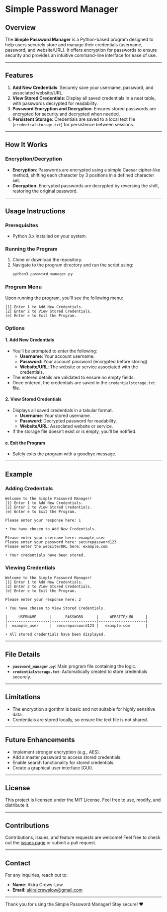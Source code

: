 # Simple Password Manager

## Overview
The **Simple Password Manager** is a Python-based program designed to help users securely store and manage their credentials (username, password, and website/URL). It offers encryption for passwords to ensure security and provides an intuitive command-line interface for ease of use.

---

## Features
1. **Add New Credentials**: Securely save your username, password, and associated website/URL.
2. **View Stored Credentials**: Display all saved credentials in a neat table, with passwords decrypted for readability.
3. **Password Encryption and Decryption**: Ensures stored passwords are encrypted for security and decrypted when needed.
4. **Persistent Storage**: Credentials are saved to a local text file (`credentialstorage.txt`) for persistence between sessions.

---

## How It Works
### Encryption/Decryption
- **Encryption**: Passwords are encrypted using a simple Caesar cipher-like method, shifting each character by 3 positions in a defined character set.
- **Decryption**: Encrypted passwords are decrypted by reversing the shift, restoring the original password.

---

## Usage Instructions
### Prerequisites
- Python 3.x installed on your system.

### Running the Program
1. Clone or download the repository.
2. Navigate to the program directory and run the script using:
   ```bash
   python3 password_manager.py
   ```

### Program Menu
Upon running the program, you'll see the following menu:
```
[1] Enter 1 to Add New Credentials.
[2] Enter 2 to View Stored Credentials.
[e] Enter e to Exit the Program.
```

### Options
#### 1. Add New Credentials
- You’ll be prompted to enter the following:
  - **Username**: Your account username.
  - **Password**: Your account password (encrypted before storing).
  - **Website/URL**: The website or service associated with the credentials.
- The entered details are validated to ensure no empty fields.
- Once entered, the credentials are saved in the `credentialstorage.txt` file.

#### 2. View Stored Credentials
- Displays all saved credentials in a tabular format.
  - **Username**: Your stored username.
  - **Password**: Decrypted password for readability.
  - **Website/URL**: Associated website or service.
- If the storage file doesn’t exist or is empty, you’ll be notified.

#### e. Exit the Program
- Safely exits the program with a goodbye message.

---

## Example
### Adding Credentials
```
Welcome to the Simple Password Manager!
[1] Enter 1 to Add New Credentials.
[2] Enter 2 to View Stored Credentials.
[e] Enter e to Exit the Program.

Please enter your response here: 1

• You have chosen to Add New Credentials.

Please enter your username here: example_user
Please enter your password here: securepassword123
Please enter the website/URL here: example.com

• Your credentials have been stored.
```

### Viewing Credentials
```
Welcome to the Simple Password Manager!
[1] Enter 1 to Add New Credentials.
[2] Enter 2 to View Stored Credentials.
[e] Enter e to Exit the Program.

Please enter your response here: 2

• You have chosen to View Stored Credentials.

|     USERNAME      |      PASSWORD      |     WEBSITE/URL     |
|-------------------|--------------------|---------------------|
|  example_user     |  securepassword123 |   example.com       |

• All stored credentials have been displayed.
```

---

## File Details
- **`password_manager.py`**: Main program file containing the logic.
- **`credentialstorage.txt`**: Automatically created to store credentials securely.

---

## Limitations
- The encryption algorithm is basic and not suitable for highly sensitive data.
- Credentials are stored locally, so ensure the text file is not shared.

---

## Future Enhancements
- Implement stronger encryption (e.g., AES).
- Add a master password to access stored credentials.
- Enable search functionality for stored credentials.
- Create a graphical user interface (GUI).

---

## License
This project is licensed under the MIT License. Feel free to use, modify, and distribute it.

---

## Contributions
Contributions, issues, and feature requests are welcome! Feel free to check out the [issues page](https://github.com/your_username/your_repo_name/issues) or submit a pull request.

---

## Contact
For any inquiries, reach out to:
- **Name**: Akira Crews-Low
- **Email**: akiraicrewslow@gmail.com

---

Thank you for using the Simple Password Manager! Stay secure! ❤️

